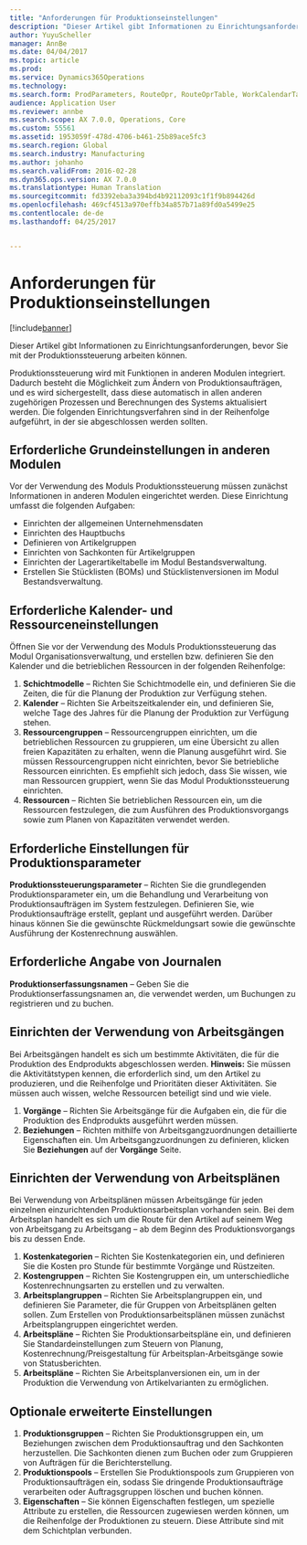 ```yaml
---
title: "Anforderungen für Produktionseinstellungen"
description: "Dieser Artikel gibt Informationen zu Einrichtungsanforderungen, bevor Sie mit der Produktionssteuerung arbeiten können."
author: YuyuScheller
manager: AnnBe
ms.date: 04/04/2017
ms.topic: article
ms.prod: 
ms.service: Dynamics365Operations
ms.technology: 
ms.search.form: ProdParameters, RouteOpr, RouteOprTable, WorkCalendarTable, WorkTimeTable, WrkCtrTable
audience: Application User
ms.reviewer: annbe
ms.search.scope: AX 7.0.0, Operations, Core
ms.custom: 55561
ms.assetid: 1953059f-478d-4706-b461-25b89ace5fc3
ms.search.region: Global
ms.search.industry: Manufacturing
ms.author: johanho
ms.search.validFrom: 2016-02-28
ms.dyn365.ops.version: AX 7.0.0
ms.translationtype: Human Translation
ms.sourcegitcommit: fd3392eba3a394bd4b92112093c1f1f9b894426d
ms.openlocfilehash: 469cf4513a970effb34a857b71a89fd0a5499e25
ms.contentlocale: de-de
ms.lasthandoff: 04/25/2017


---
```


# <a name="production-setup-requirements"></a>Anforderungen für Produktionseinstellungen

[!include[banner](../includes/banner.md)]


Dieser Artikel gibt Informationen zu Einrichtungsanforderungen, bevor Sie mit der Produktionssteuerung arbeiten können. 

Produktionssteuerung wird mit Funktionen in anderen Modulen integriert. Dadurch besteht die Möglichkeit zum Ändern von Produktionsaufträgen, und es wird sichergestellt, dass diese automatisch in allen anderen zugehörigen Prozessen und Berechnungen des Systems aktualisiert werden. Die folgenden Einrichtungsverfahren sind in der Reihenfolge aufgeführt, in der sie abgeschlossen werden sollten.

## <a name="required-baseline-setup-in-other-modules"></a>Erforderliche Grundeinstellungen in anderen Modulen
Vor der Verwendung des Moduls Produktionssteuerung müssen zunächst Informationen in anderen Modulen eingerichtet werden. Diese Einrichtung umfasst die folgenden Aufgaben:

-   Einrichten der allgemeinen Unternehmensdaten
-   Einrichten des Hauptbuchs
-   Definieren von Artikelgruppen
-   Einrichten von Sachkonten für Artikelgruppen
-   Einrichten der Lagerartikeltabelle im Modul Bestandsverwaltung.
-   Erstellen Sie Stücklisten (BOMs) und Stücklistenversionen im Modul Bestandsverwaltung.

## <a name="required-calendar-and-resource-setup"></a>Erforderliche Kalender- und Ressourceneinstellungen
Öffnen Sie vor der Verwendung des Moduls Produktionssteuerung das Modul Organisationsverwaltung, und erstellen bzw. definieren Sie den Kalender und die betrieblichen Ressourcen in der folgenden Reihenfolge:

1.  **Schichtmodelle** – Richten Sie Schichtmodelle ein, und definieren Sie die Zeiten, die für die Planung der Produktion zur Verfügung stehen.
2.  **Kalender** – Richten Sie Arbeitszeitkalender ein, und definieren Sie, welche Tage des Jahres für die Planung der Produktion zur Verfügung stehen.
3.  **Ressourcengruppen** – Ressourcengruppen einrichten, um die betrieblichen Ressourcen zu gruppieren, um eine Übersicht zu allen freien Kapazitäten zu erhalten, wenn die Planung ausgeführt wird. Sie müssen Ressourcengruppen nicht einrichten, bevor Sie betriebliche Ressourcen einrichten. Es empfiehlt sich jedoch, dass Sie wissen, wie man Ressourcen gruppiert, wenn Sie das Modul Produktionssteuerung einrichten.
4.  **Ressourcen** – Richten Sie betrieblichen Ressourcen ein, um die Ressourcen festzulegen, die zum Ausführen des Produktionsvorgangs sowie zum Planen von Kapazitäten verwendet werden.

## <a name="required-production-parameters-setup"></a>Erforderliche Einstellungen für Produktionsparameter
**Produktionssteuerungsparameter** – Richten Sie die grundlegenden Produktionsparameter ein, um die Behandlung und Verarbeitung von Produktionsaufträgen im System festzulegen. Definieren Sie, wie Produktionsaufträge erstellt, geplant und ausgeführt werden. Darüber hinaus können Sie die gewünschte Rückmeldungsart sowie die gewünschte Ausführung der Kostenrechnung auswählen.

## <a name="required-journal-name-identification"></a>Erforderliche Angabe von Journalen
**Produktionserfassungsnamen** – Geben Sie die Produktionserfassungsnamen an, die verwendet werden, um Buchungen zu registrieren und zu buchen.

## <a name="setup-if-you-use-operations"></a>Einrichten der Verwendung von Arbeitsgängen
Bei Arbeitsgängen handelt es sich um bestimmte Aktivitäten, die für die Produktion des Endprodukts abgeschlossen werden. **Hinweis:** Sie müssen die Aktivitätstypen kennen, die erforderlich sind, um den Artikel zu produzieren, und die Reihenfolge und Prioritäten dieser Aktivitäten. Sie müssen auch wissen, welche Ressourcen beteiligt sind und wie viele.

1.  **Vorgänge** – Richten Sie Arbeitsgänge für die Aufgaben ein, die für die Produktion des Endprodukts ausgeführt werden müssen.
2.  **Beziehungen** – Richten mithilfe von Arbeitsgangzuordnungen detaillierte Eigenschaften ein. Um Arbeitsgangzuordnungen zu definieren, klicken Sie **Beziehungen** auf der **Vorgänge** Seite.

## <a name="setup-if-you-use-routes"></a>Einrichten der Verwendung von Arbeitsplänen
Bei Verwendung von Arbeitsplänen müssen Arbeitsgänge für jeden einzelnen einzurichtenden Produktionsarbeitsplan vorhanden sein. Bei dem Arbeitsplan handelt es sich um die Route für den Artikel auf seinem Weg von Arbeitsgang zu Arbeitsgang – ab dem Beginn des Produktionsvorgangs bis zu dessen Ende.

1.  **Kostenkategorien** – Richten Sie Kostenkategorien ein, und definieren Sie die Kosten pro Stunde für bestimmte Vorgänge und Rüstzeiten.
2.  **Kostengruppen** – Richten Sie Kostengruppen ein, um unterschiedliche Kostenrechnungsarten zu erstellen und zu verwalten.
3.  **Arbeitsplangruppen** – Richten Sie Arbeitsplangruppen ein, und definieren Sie Parameter, die für Gruppen von Arbeitsplänen gelten sollen. Zum Erstellen von Produktionsarbeitsplänen müssen zunächst Arbeitsplangruppen eingerichtet werden.
4.  **Arbeitspläne** – Richten Sie Produktionsarbeitspläne ein, und definieren Sie Standardeinstellungen zum Steuern von Planung, Kostenrechnung/Preisgestaltung für Arbeitsplan-Arbeitsgänge sowie von Statusberichten.
5.  **Arbeitspläne** – Richten Sie Arbeitsplanversionen ein, um in der Produktion die Verwendung von Artikelvarianten zu ermöglichen.

## <a name="optional-advanced-settings"></a>Optionale erweiterte Einstellungen
1.  **Produktionsgruppen** – Richten Sie Produktionsgruppen ein, um Beziehungen zwischen dem Produktionsauftrag und den Sachkonten herzustellen. Die Sachkonten dienen zum Buchen oder zum Gruppieren von Aufträgen für die Berichterstellung.
2.  **Produktionspools** – Erstellen Sie Produktionspools zum Gruppieren von Produktionsaufträgen ein, sodass Sie dringende Produktionsaufträge verarbeiten oder Auftragsgruppen löschen und buchen können.
3.  **Eigenschaften** – Sie können Eigenschaften festlegen, um spezielle Attribute zu erstellen, die Ressourcen zugewiesen werden können, um die Reihenfolge der Produktionen zu steuern. Diese Attribute sind mit dem Schichtplan verbunden.





